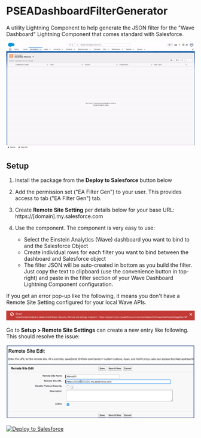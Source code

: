 # PSEADashboardFilterGenerator
A utility Lightning Component to help generate the JSON filter for the "Wave Dashboard" Lightning Component that comes standard with Salesforce.

![alt text](https://github.com/thedges/PSEADashboardFilterGenerator/blob/master/PSEADashboardFilterGenerator.gif "Sample Image")

## Setup
  1. Install the package from the <b>Deploy to Salesforce</b> button below
  2. Add the permission set ("EA Filter Gen") to your user. This provides access to tab ("EA Filter Gen") tab.
  3. Create <b>Remote Site Setting</b> per details below for your base URL: https://[domain].my.salesforce.com
  4. Use the component. The component is very easy to use:

     * Select the Einstein Analytics (Wave) dashboard you want to bind to and the Salesforce Object
     * Create individual rows for each filter you want to bind between the dashboard and Salesforce object
     * The filter JSON will be auto-created in bottom as you build the filter. Just copy the text to clipboard (use the convenience button in top-right) and paste in the filter section of your Wave Dashboard Lightning Component configuration.

If you get an error pop-up like the following, it means you don't have a Remote Site Setting configured for your local Wave APIs.

![alt text](https://github.com/thedges/PSEADashboardFilterGenerator/blob/master/unauthorized-endpoint.png "Sample Image")

Go to <b>Setup > Remote Site Settings</b> can create a new entry like following. This should resolve the issue:

![alt text](https://github.com/thedges/PSEADashboardFilterGenerator/blob/master/remote-site.png "Sample Image")

<a href="https://githubsfdeploy.herokuapp.com">
  <img alt="Deploy to Salesforce"
       src="https://raw.githubusercontent.com/afawcett/githubsfdeploy/master/deploy.png">
</a>
